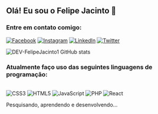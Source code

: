 ## Olá! Eu sou o Felipe Jacinto 👋

### Entre em contato comigo:
[![Facebook](https://img.shields.io/badge/Facebook-1877F2?style=for-the-badge&logo=facebook&logoColor=white)](https://www.facebook.com/felipe.jacinto.509/)
[![Instagram](https://img.shields.io/badge/Instagram-E4405F?style=for-the-badge&logo=instagram&logoColor=white)](https://www.instagram.com/felipe_jaciinto/)
[![LinkedIn](https://img.shields.io/badge/LinkedIn-0077B5?style=for-the-badge&logo=linkedin&logoColor=white)](https://www.linkedin.com/in/felipe-jacinto/)
[![Twitter](https://img.shields.io/badge/Twitter-1DA1F2?style=for-the-badge&logo=twitter&logoColor=white)](https://twitter.com/dev_felipej1)

![DEV-FelipeJacinto1 GitHub stats](https://github-readme-stats.vercel.app/api?username=dev-felipejacinto1&show_icons=true&theme=merko&locale=pt-br)

### Atualmente faço uso das seguintes linguagens de programação:

<br/>![CSS3](https://img.shields.io/badge/css3-%231572B6.svg?style=for-the-badge&logo=css3&logoColor=white)
![HTML5](https://img.shields.io/badge/html5-%23E34F26.svg?style=for-the-badge&logo=html5&logoColor=white)
![JavaScript](https://img.shields.io/badge/javascript-%23323330.svg?style=for-the-badge&logo=javascript&logoColor=%23F7DF1E)
![PHP](https://img.shields.io/badge/php-%23777BB4.svg?style=for-the-badge&logo=php&logoColor=white)
![React](https://img.shields.io/badge/react-%2320232a.svg?style=for-the-badge&logo=react&logoColor=%2361DAFB)

Pesquisando, aprendendo e desenvolvendo... 
